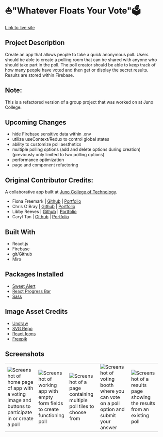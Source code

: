 # ⛵"Whatever Floats Your Vote"🗳️
[Link to live site](https://whatever-floats-your-vote.netlify.app/)

## Project Description
Create an app that allows people to take a quick anonymous poll. Users should be able to create a polling room that can be shared with anyone who should take part in the poll. The poll creator should be able to keep track of how many people have voted and then get or display the secret results. Results are stored within Firebase.

## Note:
This is a refactored version of a group project that was worked on at Juno College. 

## Upcoming Changes
- hide Firebase sensitive data within .env
- utilize useContext/Redux to control global states
- ability to customize poll aesthetics
- multiple polling options (add and delete options during creation) (previously only limited to two polling options)
- performance optimization
- page and component refactoring

## Original Contributor Credits:
A collaborative app built at [Juno College of Technology](https://junocollege.com/).
- Fiona Freemark | [Github](https://github.com/fionafreemark) | [Portfolio](https://freemark.dev/)
- Chris O'Bray | [Github](https://github.com/nobrayn) | [Portfolio](https://nobrayn.com/)
- Libby Reeves | [Github](https://github.com/libbyreeves) | [Portfolio](https://elizabeth-reeves.ca/)
- Caryl Tan | [Github](https://github.com/caryltan) | [Portfolio](https://caryltan.com/)


## Built With 
- React.js
- Firebase
- git/Github
- Miro

## Packages Installed
- [Sweet Alert](https://sweetalert2.github.io/)
- [React Progress Bar](https://www.npmjs.com/package/@ramonak/react-progress-bar)
- [Sass](https://www.npmjs.com/package/sass)


## Image Asset Credits
- [Undraw](https://undraw.co/)
- [SVG Repo](https://www.svgrepo.com/svg/427580/approved-aproved-confirm-2)
- [React Icons](https://react-icons.github.io/react-icons/)
- [Freepik](https://www.freepik.com/)


## Screenshots
<table>
  <tr>
     <td><img src="https://user-images.githubusercontent.com/40412421/220480959-a1ee2e75-28e7-43c8-8133-a0a44a0c6087.png" alt="Screenshot of home page of app with a voting image and buttons to participate in or create a poll" /></td>
    <td><img src="https://user-images.githubusercontent.com/40412421/220480955-003052c9-705e-4716-b706-cbf191671e1a.png" alt="Screenshot of working app with empty form fields to create functioning poll"/></td>
    <td><img src="https://user-images.githubusercontent.com/40412421/220480958-7f491d42-94cf-4872-bb86-d3bea6c63e59.png" alt="Screenshot of a page containing multiple poll tiles to choose from" /></td>
    <td><img src="https://user-images.githubusercontent.com/40412421/220480960-9c4136bf-dcf2-42a1-804d-16aac32ceb76.png" alt="Screenshot of voting booth where you can vote on a poll option and submit your answer"/></td>
    <td><img src="https://user-images.githubusercontent.com/40412421/220480962-4c3bda6b-6423-4988-9092-b1bc195e3853.png" alt="Screenshot of a results page showing the results from an existing poll"/></td>
  </tr>
</table>
